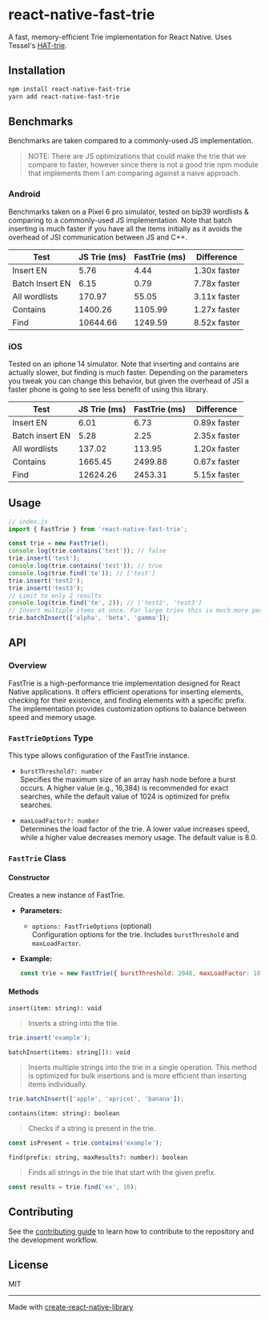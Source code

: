 # react-native-fast-trie

A fast, memory-efficient Trie implementation for React Native. Uses Tessel's [HAT-trie](https://github.com/Tessil/hat-trie).

## Installation

```sh
npm install react-native-fast-trie
yarn add react-native-fast-trie
```

## Benchmarks

Benchmarks are taken compared to a commonly-used JS implementation.

> NOTE: There are JS optimizations that could make the trie that we compare to faster, however since there is not a good trie npm module that implements them I am comparing against a naive approach.

### Android

Benchmarks taken on a Pixel 6 pro simulator, tested on bip39 wordlists & comparing to a commonly-used JS implementation. Note that batch inserting is much faster if you have all the items initially as it avoids the overhead of JSI communication between JS and C++.

| Test            | JS Trie (ms) | FastTrie (ms) | Difference   |
| --------------- | ------------ | ------------- | ------------ |
| Insert EN       | 5.76         | 4.44          | 1.30x faster |
| Batch Insert EN | 6.15         | 0.79          | 7.78x faster |
| All wordlists   | 170.97       | 55.05         | 3.11x faster |
| Contains        | 1400.26      | 1105.99       | 1.27x faster |
| Find            | 10644.66     | 1249.59       | 8.52x faster |

### iOS

Tested on an iphone 14 simulator. Note that inserting and contains are actually slower, but finding is much faster. Depending on the parameters you tweak you can change this behavior, but given the overhead of JSI a faster phone is going to see less benefit of using this library.

| Test            | JS Trie (ms) | FastTrie (ms) | Difference   |
| --------------- | ------------ | ------------- | ------------ |
| Insert EN       | 6.01         | 6.73          | 0.89x faster |
| Batch insert EN | 5.28         | 2.25          | 2.35x faster |
| All wordlists   | 137.02       | 113.95        | 1.20x faster |
| Contains        | 1665.45      | 2499.88       | 0.67x faster |
| Find            | 12624.26     | 2453.31       | 5.15x faster |

## Usage

```js
// index.js
import { FastTrie } from 'react-native-fast-trie';

const trie = new FastTrie();
console.log(trie.contains('test')); // false
trie.insert('test');
console.log(trie.contains('test')); // true
console.log(trie.find('te')); // ['test']
trie.insert('test2');
trie.insert('test3');
// Limit to only 2 results
console.log(trie.find('te', 2)); // ['test2', 'test3']
// Insert multiple items at once. For large tries this is much more performant
trie.batchInsert(['alpha', 'beta', 'gamma']);
```

## API

### Overview

FastTrie is a high-performance trie implementation designed for React Native applications. It offers efficient operations for inserting elements, checking for their existence, and finding elements with a specific prefix. The implementation provides customization options to balance between speed and memory usage.

### `FastTrieOptions` Type

This type allows configuration of the FastTrie instance.

- `burstThreshold?: number`  
  Specifies the maximum size of an array hash node before a burst occurs. A higher value (e.g., 16,384) is recommended for exact searches, while the default value of 1024 is optimized for prefix searches.

- `maxLoadFactor?: number`  
  Determines the load factor of the trie. A lower value increases speed, while a higher value decreases memory usage. The default value is 8.0.

### `FastTrie` Class

#### Constructor

Creates a new instance of FastTrie.

- **Parameters:**

  - `options: FastTrieOptions` (optional)  
    Configuration options for the trie. Includes `burstThreshold` and `maxLoadFactor`.

- **Example:**
  ```javascript
  const trie = new FastTrie({ burstThreshold: 2048, maxLoadFactor: 10.0 });
  ```

#### Methods

`insert(item: string): void`

> Inserts a string into the trie.

```javascript
trie.insert('example');
```

`batchInsert(items: string[]): void`

> Inserts multiple strings into the trie in a single operation. This method is optimized for bulk insertions and is more efficient than inserting items individually.

```javascript
trie.batchInsert(['apple', 'apricot', 'banana']);
```

`contains(item: string): boolean`

> Checks if a string is present in the trie.

```javascript
const isPresent = trie.contains('example');
```

`find(prefix: string, maxResults?: number): boolean`

> Finds all strings in the trie that start with the given prefix.

```javascript
const results = trie.find('ex', 10);
```

## Contributing

See the [contributing guide](CONTRIBUTING.md) to learn how to contribute to the repository and the development workflow.

## License

MIT

---

Made with [create-react-native-library](https://github.com/callstack/react-native-builder-bob)
